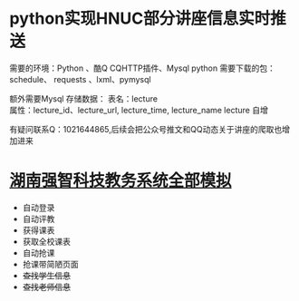 # python实现HNUC部分讲座信息实时推送

需要的环境：Python 、酷Q CQHTTP插件、Mysql
python 需要下载的包：schedule、 requests 、lxml、pymysql

额外需要Mysql 存储数据：
  表名：lecture    
   属性：lecture_id、lecture_url, lecture_time, lecture_name lecture 自增


有疑问联系Q：1021644865,后续会把公众号推文和QQ动态关于讲座的爬取也增加进来

# [湖南强智科技教务系统全部模拟](https://gitee.com/ym_0101/HutbEduAdminSystem/tree/master/venv)
  * 自动登录
  * 自动评教
  * 获得课表
  * 获取全校课表
  * 自动抢课
  * 抢课带简陋页面
  * ~~查找学生信息~~
  * ~~查找老师信息~~
